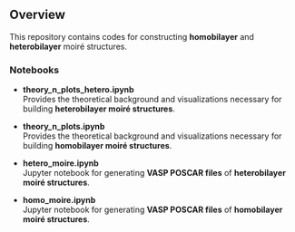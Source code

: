 ## Overview

This repository contains codes for constructing **homobilayer** and **heterobilayer** moiré structures.

### Notebooks

- **theory_n_plots_hetero.ipynb**  
  Provides the theoretical background and visualizations necessary for building **heterobilayer moiré structures**.

- **theory_n_plots.ipynb**  
  Provides the theoretical background and visualizations necessary for building **homobilayer moiré structures**.

- **hetero_moire.ipynb**  
  Jupyter notebook for generating **VASP POSCAR files** of **heterobilayer moiré structures**.

- **homo_moire.ipynb**  
  Jupyter notebook for generating **VASP POSCAR files** of **homobilayer moiré structures**.
